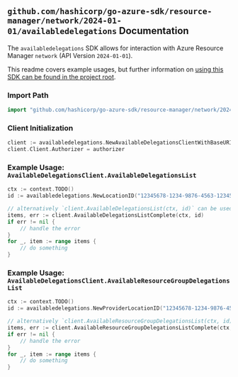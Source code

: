 
## `github.com/hashicorp/go-azure-sdk/resource-manager/network/2024-01-01/availabledelegations` Documentation

The `availabledelegations` SDK allows for interaction with Azure Resource Manager `network` (API Version `2024-01-01`).

This readme covers example usages, but further information on [using this SDK can be found in the project root](https://github.com/hashicorp/go-azure-sdk/tree/main/docs).

### Import Path

```go
import "github.com/hashicorp/go-azure-sdk/resource-manager/network/2024-01-01/availabledelegations"
```


### Client Initialization

```go
client := availabledelegations.NewAvailableDelegationsClientWithBaseURI("https://management.azure.com")
client.Client.Authorizer = authorizer
```


### Example Usage: `AvailableDelegationsClient.AvailableDelegationsList`

```go
ctx := context.TODO()
id := availabledelegations.NewLocationID("12345678-1234-9876-4563-123456789012", "locationName")

// alternatively `client.AvailableDelegationsList(ctx, id)` can be used to do batched pagination
items, err := client.AvailableDelegationsListComplete(ctx, id)
if err != nil {
	// handle the error
}
for _, item := range items {
	// do something
}
```


### Example Usage: `AvailableDelegationsClient.AvailableResourceGroupDelegationsList`

```go
ctx := context.TODO()
id := availabledelegations.NewProviderLocationID("12345678-1234-9876-4563-123456789012", "example-resource-group", "locationName")

// alternatively `client.AvailableResourceGroupDelegationsList(ctx, id)` can be used to do batched pagination
items, err := client.AvailableResourceGroupDelegationsListComplete(ctx, id)
if err != nil {
	// handle the error
}
for _, item := range items {
	// do something
}
```
